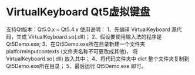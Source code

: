 # VirtualKeyboard Qt5虚拟键盘
支持Qt版本：Qt5.0.x ~ Qt5.4.x
使用说明：
1、先编译 VirtualKeyboard 源代码，生成 VirtualKeyboard.so(.dll)；
2、假设要使用输入法的程序是Qt5Demo.exe;
3、在Qt5Demo.exe所在目录新建一个文件夹 platforminputcontexts (文件夹名称不可更改成其他)，
   将 VirtualKeyboard.so(.dll) 放入其中；
4、将代码文件夹中 dict 整个文件夹复制到Qt5Demo.exe所在目录；
5、最后运行 Qt5Demo.exe 即可。
